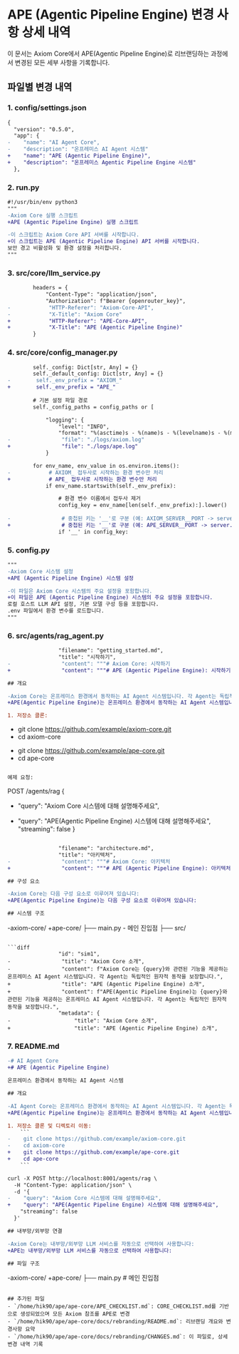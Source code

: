 # APE (Agentic Pipeline Engine) 변경 사항 상세 내역

이 문서는 Axiom Core에서 APE(Agentic Pipeline Engine)로 리브랜딩하는 과정에서 변경된 모든 세부 사항을 기록합니다.

## 파일별 변경 내역

### 1. config/settings.json
```diff
{
  "version": "0.5.0",
  "app": {
-    "name": "AI Agent Core",
-    "description": "온프레미스 AI Agent 시스템"
+    "name": "APE (Agentic Pipeline Engine)",
+    "description": "온프레미스 Agentic Pipeline Engine 시스템"
  },
```

### 2. run.py
```diff
#!/usr/bin/env python3
"""
-Axiom Core 실행 스크립트
+APE (Agentic Pipeline Engine) 실행 스크립트

-이 스크립트는 Axiom Core API 서버를 시작합니다.
+이 스크립트는 APE (Agentic Pipeline Engine) API 서버를 시작합니다.
보안 경고 비활성화 및 환경 설정을 처리합니다.
"""
```

### 3. src/core/llm_service.py
```diff
        headers = {
            "Content-Type": "application/json",
            "Authorization": f"Bearer {openrouter_key}",
-            "HTTP-Referer": "Axiom-Core-API",
-            "X-Title": "Axiom Core"
+            "HTTP-Referer": "APE-Core-API",
+            "X-Title": "APE (Agentic Pipeline Engine)"
        }
```

### 4. src/core/config_manager.py
```diff
        self._config: Dict[str, Any] = {}
        self._default_config: Dict[str, Any] = {}
-        self._env_prefix = "AXIOM_"
+        self._env_prefix = "APE_"
        
        # 기본 설정 파일 경로
        self._config_paths = config_paths or [
```

```diff
            "logging": {
                "level": "INFO",
                "format": "%(asctime)s - %(name)s - %(levelname)s - %(message)s",
-                "file": "./logs/axiom.log"
+                "file": "./logs/ape.log"
            }
```

```diff
        for env_name, env_value in os.environ.items():
-            # AXIOM_ 접두사로 시작하는 환경 변수만 처리
+            # APE_ 접두사로 시작하는 환경 변수만 처리
            if env_name.startswith(self._env_prefix):
```

```diff
                # 환경 변수 이름에서 접두사 제거
                config_key = env_name[len(self._env_prefix):].lower()
                
-                # 중첩된 키는 '__'로 구분 (예: AXIOM_SERVER__PORT -> server.port)
+                # 중첩된 키는 '__'로 구분 (예: APE_SERVER__PORT -> server.port)
                if '__' in config_key:
```

### 5. config.py
```diff
"""
-Axiom Core 시스템 설정
+APE (Agentic Pipeline Engine) 시스템 설정

-이 파일은 Axiom Core 시스템의 주요 설정을 포함합니다.
+이 파일은 APE (Agentic Pipeline Engine) 시스템의 주요 설정을 포함합니다.
로컬 호스트 LLM API 설정, 기본 모델 구성 등을 포함합니다.
.env 파일에서 환경 변수를 로드합니다.
"""
```

### 6. src/agents/rag_agent.py
```diff
                "filename": "getting_started.md",
                "title": "시작하기",
-                "content": """# Axiom Core: 시작하기
+                "content": """# APE (Agentic Pipeline Engine): 시작하기

## 개요

-Axiom Core는 온프레미스 환경에서 동작하는 AI Agent 시스템입니다. 각 Agent는 독립적인 원자적 동작을 보장하며, 복잡한 워크플로우를 구성할 수 있습니다.
+APE(Agentic Pipeline Engine)는 온프레미스 환경에서 동작하는 AI Agent 시스템입니다. 각 Agent는 독립적인 원자적 동작을 보장하며, 복잡한 워크플로우를 구성할 수 있습니다.
```

```diff
1. 저장소 클론:
   ```
-   git clone https://github.com/example/axiom-core.git
-   cd axiom-core
+   git clone https://github.com/example/ape-core.git
+   cd ape-core
   ```
```

```diff
예제 요청:
```
POST /agents/rag
{
-  "query": "Axiom Core 시스템에 대해 설명해주세요",
+  "query": "APE(Agentic Pipeline Engine) 시스템에 대해 설명해주세요",
  "streaming": false
}
```
```

```diff
                "filename": "architecture.md",
                "title": "아키텍처",
-                "content": """# Axiom Core: 아키텍처
+                "content": """# APE (Agentic Pipeline Engine): 아키텍처

## 구성 요소

-Axiom Core는 다음 구성 요소로 이루어져 있습니다:
+APE(Agentic Pipeline Engine)는 다음 구성 요소로 이루어져 있습니다:
```

```diff
## 시스템 구조

```
-axiom-core/
+ape-core/
├── main.py         - 메인 진입점
├── src/
```

```diff
                "id": "sim1",
-                "title": "Axiom Core 소개",
-                "content": f"Axiom Core는 {query}와 관련된 기능을 제공하는 온프레미스 AI Agent 시스템입니다. 각 Agent는 독립적인 원자적 동작을 보장합니다.",
+                "title": "APE (Agentic Pipeline Engine) 소개",
+                "content": f"APE(Agentic Pipeline Engine)는 {query}와 관련된 기능을 제공하는 온프레미스 AI Agent 시스템입니다. 각 Agent는 독립적인 원자적 동작을 보장합니다.",
                "metadata": {
-                    "title": "Axiom Core 소개",
+                    "title": "APE (Agentic Pipeline Engine) 소개",
```

### 7. README.md
```diff
-# AI Agent Core
+# APE (Agentic Pipeline Engine)

온프레미스 환경에서 동작하는 AI Agent 시스템

## 개요

-AI Agent Core는 온프레미스 환경에서 동작하는 AI Agent 시스템입니다. 각 Agent는 독립적인 원자적 동작을 보장하며, 복잡한 워크플로우를 구성할 수 있습니다.
+APE(Agentic Pipeline Engine)는 온프레미스 환경에서 동작하는 AI Agent 시스템입니다. 각 Agent는 독립적인 원자적 동작을 보장하며, 복잡한 워크플로우를 구성할 수 있습니다.
```

```diff
1. 저장소 클론 및 디렉토리 이동:
    ```
-    git clone https://github.com/example/axiom-core.git
-    cd axiom-core
+    git clone https://github.com/example/ape-core.git
+    cd ape-core
    ```
```

```diff
curl -X POST http://localhost:8001/agents/rag \
  -H "Content-Type: application/json" \
  -d '{
-    "query": "Axiom Core 시스템에 대해 설명해주세요",
+    "query": "APE(Agentic Pipeline Engine) 시스템에 대해 설명해주세요",
    "streaming": false
  }'
```

```diff
## 내부망/외부망 연결

-Axiom Core는 내부망/외부망 LLM 서비스를 자동으로 선택하여 사용합니다:
+APE는 내부망/외부망 LLM 서비스를 자동으로 선택하여 사용합니다:
```

```diff
## 파일 구조

```
-axiom-core/
+ape-core/
├── main.py           # 메인 진입점
```

## 추가된 파일
- `/home/hik90/ape/ape-core/APE_CHECKLIST.md`: CORE_CHECKLIST.md를 기반으로 생성되었으며 모든 Axiom 참조를 APE로 변경
- `/home/hik90/ape/ape-core/docs/rebranding/README.md`: 리브랜딩 개요와 변경사항 요약
- `/home/hik90/ape/ape-core/docs/rebranding/CHANGES.md`: 이 파일로, 상세 변경 내역 기록